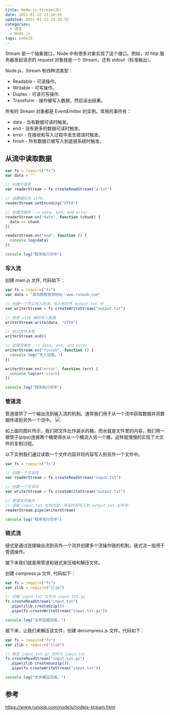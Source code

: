 ```yaml
---
title: Node-js-Stream(流)
date: 2021-01-22 23:20:55
updated: 2021-01-22 23:20:55
categories:
  - 语言
  - Node.js
tags: nodeJS
---
```


Stream 是一个抽象接口，Node 中有很多对象实现了这个接口。例如，对 http 服务器发起请求的 request 对象就是一个 Stream，还有 stdout（标准输出）。

Node.js，Stream 有四种流类型：

- Readable - 可读操作。
- Writable - 可写操作。
- Duplex - 可读可写操作.
- Transform - 操作被写入数据，然后读出结果。

所有的 Stream 对象都是 EventEmitter 的实例。常用的事件有：

- data - 当有数据可读时触发。
- end - 没有更多的数据可读时触发。
- error - 在接收和写入过程中发生错误时触发。
- finish - 所有数据已被写入到底层系统时触发。

## 从流中读取数据

```js
var fs = require("fs")
var data = ""

// 创建可读流
var readerStream = fs.createReadStream("a.txt")

// 设置编码为 utf8。
readerStream.setEncoding("UTF8")

// 处理流事件 --> data, end, and error
readerStream.on("data", function (chunk) {
  data += chunk
})

readerStream.on("end", function () {
  console.log(data)
})

console.log("程序执行完毕")
```

### 写入流

创建 main.js 文件, 代码如下：

```js
var fs = require("fs")
var data = "菜鸟教程官网地址：www.runoob.com"

// 创建一个可以写入的流，写入到文件 output.txt 中
var writerStream = fs.createWriteStream("output.txt")

// 使用 utf8 编码写入数据
writerStream.write(data, "UTF8")

// 标记文件末尾
writerStream.end()

// 处理流事件 --> data, end, and error
writerStream.on("finish", function () {
  console.log("写入完成。")
})

writerStream.on("error", function (err) {
  console.log(err.stack)
})

console.log("程序执行完毕")
```

<!-- more -->

### 管道流

管道提供了一个输出流到输入流的机制。通常我们用于从一个流中获取数据并将数据传递到另外一个流中。
![](https://upload-images.jianshu.io/upload_images/1662509-17105fabc9990911.png?imageMogr2/auto-orient/strip%7CimageView2/2/w/1240)

如上面的图片所示，我们把文件比作装水的桶，而水就是文件里的内容，我们用一根管子(pipe)连接两个桶使得水从一个桶流入另一个桶，这样就慢慢的实现了大文件的复制过程。

以下实例我们通过读取一个文件内容并将内容写入到另外一个文件中。

```js
var fs = require("fs")

// 创建一个可读流
var readerStream = fs.createReadStream("input.txt")

// 创建一个可写流
var writerStream = fs.createWriteStream("output.txt")

// 管道读写操作
// 读取 input.txt 文件内容，并将内容写入到 output.txt 文件中
readerStream.pipe(writerStream)

console.log("程序执行完毕")
```

### 链式流

链式是通过连接输出流到另外一个流并创建多个流操作链的机制。链式流一般用于管道操作。

接下来我们就是用管道和链式来压缩和解压文件。

创建 compress.js 文件, 代码如下：

```js
var fs = require("fs")
var zlib = require("zlib")

// 压缩 input.txt 文件为 input.txt.gz
fs.createReadStream("input.txt")
  .pipe(zlib.createGzip())
  .pipe(fs.createWriteStream("input.txt.gz"))

console.log("文件压缩完成。")
```

接下来，让我们来解压该文件，创建 decompress.js 文件，代码如下：

```js
var fs = require("fs")
var zlib = require("zlib")

// 解压 input.txt.gz 文件为 input.txt
fs.createReadStream("input.txt.gz")
  .pipe(zlib.createGunzip())
  .pipe(fs.createWriteStream("input.txt"))

console.log("文件解压完成。")
```

## 参考

<https://www.runoob.com/nodejs/nodejs-stream.html>
